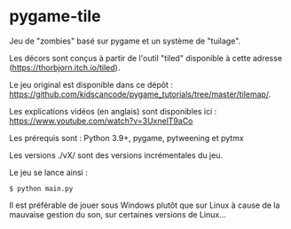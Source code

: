 # pygame-tile
Jeu de "zombies" basé sur pygame et un système de "tuilage".

Les décors sont conçus à partir de l'outil "tiled" disponible à cette adresse (https://thorbjorn.itch.io/tiled).

Le jeu original est disponible dans ce dépôt : https://github.com/kidscancode/pygame_tutorials/tree/master/tilemap/.

Les explications vidéos (en anglais) sont disponibles ici : https://www.youtube.com/watch?v=3UxnelT9aCo

Les prérequis sont : 
Python 3.9+, pygame, pytweening et pytmx

Les versions ./vX/ sont des versions incrémentales du jeu.

Le jeu se lance ainsi :

```
$ python main.py
```

Il est préférable de jouer sous Windows plutôt que sur Linux à cause de la mauvaise gestion du son, sur certaines versions de Linux...



